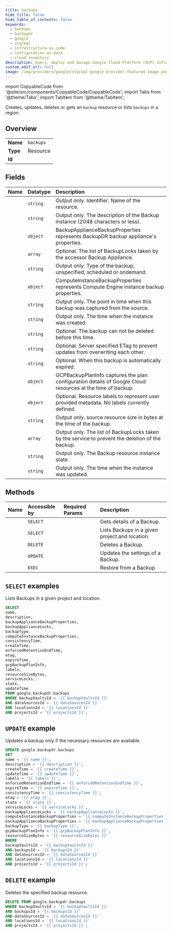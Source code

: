 ```yaml
---
title: backups
hide_title: false
hide_table_of_contents: false
keywords:
  - backups
  - backupdr
  - google
  - stackql
  - infrastructure-as-code
  - configuration-as-data
  - cloud inventory
description: Query, deploy and manage Google Cloud Platform (GCP) infrastructure and resources using SQL
custom_edit_url: null
image: /img/providers/google/stackql-google-provider-featured-image.png
---
```


import CopyableCode from '@site/src/components/CopyableCode/CopyableCode';
import Tabs from '@theme/Tabs';
import TabItem from '@theme/TabItem';

Creates, updates, deletes or gets an <code>backup</code> resource or lists <code>backups</code> in a region

## Overview
<table><tbody>
<tr><td><b>Name</b></td><td><code>backups</code></td></tr>
<tr><td><b>Type</b></td><td>Resource</td></tr>
<tr><td><b>Id</b></td><td><CopyableCode code="google.backupdr.backups" /></td></tr>
</tbody></table>

## Fields
| Name | Datatype | Description |
|:-----|:---------|:------------|
| <CopyableCode code="name" /> | `string` | Output only. Identifier. Name of the resource. |
| <CopyableCode code="description" /> | `string` | Output only. The description of the Backup instance (2048 characters or less). |
| <CopyableCode code="backupApplianceBackupProperties" /> | `object` | BackupApplianceBackupProperties represents BackupDR backup appliance's properties. |
| <CopyableCode code="backupApplianceLocks" /> | `array` | Optional. The list of BackupLocks taken by the accessor Backup Appliance. |
| <CopyableCode code="backupType" /> | `string` | Output only. Type of the backup, unspecified, scheduled or ondemand. |
| <CopyableCode code="computeInstanceBackupProperties" /> | `object` | ComputeInstanceBackupProperties represents Compute Engine instance backup properties. |
| <CopyableCode code="consistencyTime" /> | `string` | Output only. The point in time when this backup was captured from the source. |
| <CopyableCode code="createTime" /> | `string` | Output only. The time when the instance was created. |
| <CopyableCode code="enforcedRetentionEndTime" /> | `string` | Optional. The backup can not be deleted before this time. |
| <CopyableCode code="etag" /> | `string` | Optional. Server specified ETag to prevent updates from overwriting each other. |
| <CopyableCode code="expireTime" /> | `string` | Optional. When this backup is automatically expired. |
| <CopyableCode code="gcpBackupPlanInfo" /> | `object` | GCPBackupPlanInfo captures the plan configuration details of Google Cloud resources at the time of backup. |
| <CopyableCode code="labels" /> | `object` | Optional. Resource labels to represent user provided metadata. No labels currently defined. |
| <CopyableCode code="resourceSizeBytes" /> | `string` | Output only. source resource size in bytes at the time of the backup. |
| <CopyableCode code="serviceLocks" /> | `array` | Output only. The list of BackupLocks taken by the service to prevent the deletion of the backup. |
| <CopyableCode code="state" /> | `string` | Output only. The Backup resource instance state. |
| <CopyableCode code="updateTime" /> | `string` | Output only. The time when the instance was updated. |

## Methods
| Name | Accessible by | Required Params | Description |
|:-----|:--------------|:----------------|:------------|
| <CopyableCode code="get" /> | `SELECT` | <CopyableCode code="backupVaultsId, backupsId, dataSourcesId, locationsId, projectsId" /> | Gets details of a Backup. |
| <CopyableCode code="list" /> | `SELECT` | <CopyableCode code="backupVaultsId, dataSourcesId, locationsId, projectsId" /> | Lists Backups in a given project and location. |
| <CopyableCode code="delete" /> | `DELETE` | <CopyableCode code="backupVaultsId, backupsId, dataSourcesId, locationsId, projectsId" /> | Deletes a Backup. |
| <CopyableCode code="patch" /> | `UPDATE` | <CopyableCode code="backupVaultsId, backupsId, dataSourcesId, locationsId, projectsId" /> | Updates the settings of a Backup. |
| <CopyableCode code="restore" /> | `EXEC` | <CopyableCode code="backupVaultsId, backupsId, dataSourcesId, locationsId, projectsId" /> | Restore from a Backup |

## `SELECT` examples

Lists Backups in a given project and location.

```sql
SELECT
name,
description,
backupApplianceBackupProperties,
backupApplianceLocks,
backupType,
computeInstanceBackupProperties,
consistencyTime,
createTime,
enforcedRetentionEndTime,
etag,
expireTime,
gcpBackupPlanInfo,
labels,
resourceSizeBytes,
serviceLocks,
state,
updateTime
FROM google.backupdr.backups
WHERE backupVaultsId = '{{ backupVaultsId }}'
AND dataSourcesId = '{{ dataSourcesId }}'
AND locationsId = '{{ locationsId }}'
AND projectsId = '{{ projectsId }}'; 
```

## `UPDATE` example

Updates a backup only if the necessary resources are available.

```sql
UPDATE google.backupdr.backups
SET 
name = '{{ name }}',
description = '{{ description }}',
createTime = '{{ createTime }}',
updateTime = '{{ updateTime }}',
labels = '{{ labels }}',
enforcedRetentionEndTime = '{{ enforcedRetentionEndTime }}',
expireTime = '{{ expireTime }}',
consistencyTime = '{{ consistencyTime }}',
etag = '{{ etag }}',
state = '{{ state }}',
serviceLocks = '{{ serviceLocks }}',
backupApplianceLocks = '{{ backupApplianceLocks }}',
computeInstanceBackupProperties = '{{ computeInstanceBackupProperties }}',
backupApplianceBackupProperties = '{{ backupApplianceBackupProperties }}',
backupType = '{{ backupType }}',
gcpBackupPlanInfo = '{{ gcpBackupPlanInfo }}',
resourceSizeBytes = '{{ resourceSizeBytes }}'
WHERE 
backupVaultsId = '{{ backupVaultsId }}'
AND backupsId = '{{ backupsId }}'
AND dataSourcesId = '{{ dataSourcesId }}'
AND locationsId = '{{ locationsId }}'
AND projectsId = '{{ projectsId }}';
```

## `DELETE` example

Deletes the specified backup resource.

```sql
DELETE FROM google.backupdr.backups
WHERE backupVaultsId = '{{ backupVaultsId }}'
AND backupsId = '{{ backupsId }}'
AND dataSourcesId = '{{ dataSourcesId }}'
AND locationsId = '{{ locationsId }}'
AND projectsId = '{{ projectsId }}';
```
